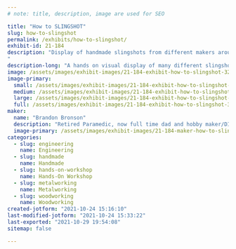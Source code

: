 ```yaml
---
# note: title, description, image are used for SEO

title: "How to SLINGSHOT"
slug: how-to-slingshot
permalink: /exhibits/how-to-slingshot/
exhibit-id: 21-184
description: "Display of handmade slingshots from different makers around the world. 
"
description-long: "A hands on visual display of many different slingshots made by different makers from around the world. Showcasing many different manufacturing techniques and different uses of a wide range of materials to make a slingshot.  We will have a shooting gallery to demonstrate how to safely shoot slingshots.  Slingshots have been my main hobby for 10yrs and I'm happy to share what I know to others that may be interested. "
image: /assets/images/exhibit-images/21-184-exhibit-how-to-slingshot-32828620-4658-4826-9a04-4c4439a02b16-large.png
image-primary: 
  small: /assets/images/exhibit-images/21-184-exhibit-how-to-slingshot-32828620-4658-4826-9a04-4c4439a02b16-small.png
  medium: /assets/images/exhibit-images/21-184-exhibit-how-to-slingshot-32828620-4658-4826-9a04-4c4439a02b16-medium.png
  large: /assets/images/exhibit-images/21-184-exhibit-how-to-slingshot-32828620-4658-4826-9a04-4c4439a02b16-large.png
  full: /assets/images/exhibit-images/21-184-exhibit-how-to-slingshot-32828620-4658-4826-9a04-4c4439a02b16-full.png
maker: 
  name: "Brandon Bronson"
  description: "Retired Paramedic, now full time dad and hobby maker/DIY enthusiast. "
  image-primary: /assets/images/exhibit-images/21-184-maker-how-to-slingshot-986fb443-c4ad-4db8-893b-bb6cd355a37e-medium.jpeg
categories: 
  - slug: engineering
    name: Engineering
  - slug: handmade
    name: Handmade
  - slug: hands-on-workshop
    name: Hands-On Workshop
  - slug: metalworking
    name: Metalworking
  - slug: woodworking
    name: Woodworking
created-jotform: "2021-10-24 15:16:10"
last-modified-jotform: "2021-10-24 15:33:22"
last-exported: "2021-10-29 19:54:08"
sitemap: false

---
```

